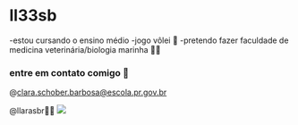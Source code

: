 # ll33sb
-estou cursando o ensino médio
-jogo vôlei 🏐
-pretendo fazer faculdade de medicina veterinária/biologia marinha 🐾🦭

### entre em contato comigo 💨
@clara.schober.barbosa@escola.pr.gov.br

@llarasbr🎀🫧
![](https://tenor.com/pt-BR/view/boiadeira-ana-flavia-castela-ana-castela-ana-gif-18054462508153116437)
